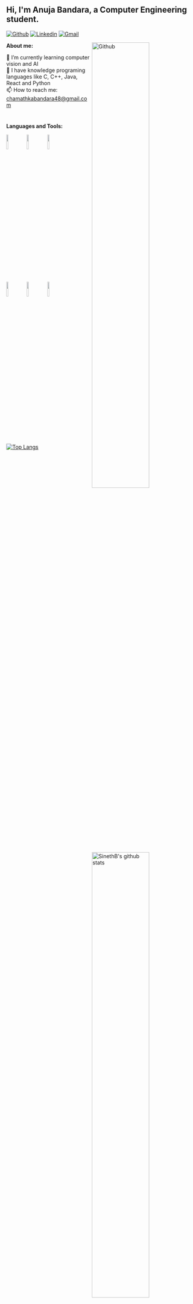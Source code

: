 ## Hi, I'm Anuja Bandara, a Computer Engineering student.


[![Github](https://img.shields.io/badge/-Github-000?style=flat&logo=Github&logoColor=white)](https://github.com/SinethB)
[![Linkedin](https://img.shields.io/badge/-LinkedIn-blue?style=flat&logo=Linkedin&logoColor=white)](https://www.linkedin.com/in//)
[![Gmail](https://img.shields.io/badge/-Gmail-c14438?style=flat&logo=Gmail&logoColor=white)](mailto:chamathkabandara48@gmail.com)
&nbsp;

**About me:**
<img width="55%" align="right" alt="Github" src="https://static.wixstatic.com/media/2be1ce_864567900845418ebfd61e297637464d~mv2.gif" />

🌱 I’m currently learning computer vision and AI  
🫡 I have knowledge programing languages like C, C++, Java, React and Python  
📫 How to reach me: chamathkabandara48@gmail.com  

#
**Languages and Tools:** 

<p>

  <code><img width="10%" src="https://www.vectorlogo.zone/logos/python/python-ar21.svg"></code>
  <code><img width="10%" src="https://www.vectorlogo.zone/logos/java/java-ar21.svg"></code>
  <code><img width="10%" src="https://www.vectorlogo.zone/logos/reactjs/reactjs-ar21.svg"></code>
  <br />
  <code><img width="10%" src="https://www.vectorlogo.zone/logos/opencv/opencv-ar21.svg"></code>
  <code><img width="10%" src="https://www.vectorlogo.zone/logos/amazon_aws/amazon_aws-ar21.svg"></code>
  <code><img width="10%" src="https://www.vectorlogo.zone/logos/mysql/mysql-ar21.svg"></code>
  <br />
  
  # 
  [![Top Langs](https://github-readme-stats.vercel.app/api/top-langs/?username=SinethB&layout=donut&show_icons=true&theme=transparent)](https://github.com/SinethB/github-readme-stats)
  <a>
    <img width="55%" align="right" alt="SinethB's github stats" src="https://github-readme-stats.vercel.app/api?username=SinethB&show_icons=true&theme=transparent" />  
  </a>
  
  # 
</p>




